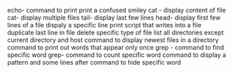 echo- command to print
print a confused smiley
cat - display content of file
cat- display multiple files
tail- display last few lines
head- display first few lines of a file
dispaly a specific line
print
script that writes into a file
duplicate last line in file
delete specific type of file
list all directories except current directory and host
command to display newest files in a directory
command to print out words that appear only once
grep - command to find specific word
grep- command to count specific word
command to display a pattern and some lines after
command to hide specific word
